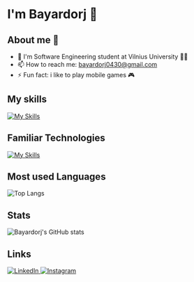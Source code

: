 # I'm Bayardorj 👋

<!--
**Bayardorj/Bayardorj** is a ✨ _special_ ✨ repository because its `README.md` (this file) appears on your GitHub profile.
-->
## About me 🧐 
- 🔭 I'm Software Engineering student at Vilnius University 👨‍🎓
- 📫 How to reach me: bayardorj0430@gmail.com 
- ⚡ Fun fact: i like to play mobile games 🎮  

## My skills
[![My Skills](https://skillicons.dev/icons?i=java,js,python,cpp,html,css,mysql,postgres,php&theme=light)](https://skillicons.dev)

## Familiar Technologies
[![My Skills](https://skillicons.dev/icons?i=ubuntu,anaconda,vscode,aws,docker,idea,linux,postman,powershell&theme=light)](https://skillicons.dev)


## Most used Languages
![Top Langs](https://github-readme-stats.vercel.app/api/top-langs/?username=Bayardorj&layout=compact)
## Stats
![Bayardorj's GitHub stats](https://github-readme-stats.vercel.app/api?username=Bayardorj&show_icons=true&theme=radical)

## Links
<!-- Section layout inspired by Awesome GitHub Profile README "Descriptive" patterns:
     https://github.com/abhisheknaiidu/awesome-github-profile-readme?tab=readme-ov-file#descriptive- -->
<a href="https://www.linkedin.com/in/bayardorj-dagdandorj-35927b304/" target="blank">
  <img src="https://skillicons.dev/icons?i=linkedin" alt="LinkedIn" />
</a>
<a href="https://www.instagram.com/feitan_27/" target="blank">
  <img src="https://skillicons.dev/icons?i=instagram" alt="Instagram" />
</a>

